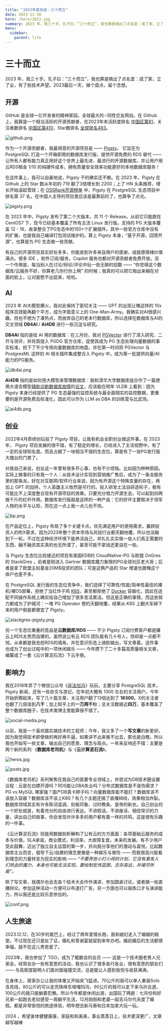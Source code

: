```yaml
---
title: "2023年度总结：三十而立"
date: 2023-12-30
hero: /hero/2023.jpg
summary: 2023 年，我三十岁。孔子曰：“三十而立”，我也算是搞出了点名堂：成了家，立了业，有了些技术声望。年底做个盘点，给2023留个念想。
menu:
  sidebar:
    parent: life
---
```


# 三十而立

2023 年，我三十岁。孔子曰：“三十而立”，我也算是搞出了点名堂：成了家，立了业，有了些技术声望。2023最后一天，做个盘点，留个念想。




## 开源

GitHub 是全球一亿开发者的精神家园，全球最大的♂同性交友网站。在 Github 上，我算是一个相当活跃的开源贡献者，在2023年末活跃度排名 [中国区第81](https://committers.top/china)，关注者数排名 [中国区第410](https://wangchujiang.com/github-rank/users.china.html)，Star数排名 [全球排名483](https://gitstar-ranking.com/Vonng)。

![github.png](github.png)

作为一个开源贡献者，我最得意的开源项目是 —— [Pigsty](https://pigsty.cc/)。 它旨在为 PostgreSQL 打造一个开箱即用的数据库发行版，提供开源免费的 RDS 替代 —— 让所有人都有能力真正用好这个世界上最先进、最流行的开源数据库。并让用户用云RDS租金 1/10 的纯硬件成本，拥有质量安全效率功能更好的本地数据库服务！

在这件事上，我可以自豪地说，Pigsty 干的确实还不赖。在 2023 年，Pigsty 在 Github 上的 Star 数从年初的  719 翻了3倍增长到 2200；上了 HN 头条推荐，增长开始滚起雪球；在 [OSSRank开源榜单](https://ossrank.com/cat/368-postgresql-extension?page=2) 中，Pigsty 在 PostgreSQL 生态项目中排名第 37 名，在中国人主导的项目里应该是最靠前的了，也算争了点光。

![pigsty.png](pigsty.png)

在 2023 年中，Pigsty 发布了第二个大版本，共 11 个 Release。从前它只能跑在 CentOS7 下，现今已经基本覆盖了所有主流 Linux 发行版。支持的 PG 大版本覆盖 12 - 16，收录整合了PG生态中的150+个扩展插件。其中一些官方仓库中没有的扩展，也是我自己编译打包测试维护的。算上 Pigsty 本身，“基于开源，回馈开源”，也算是为 PG 生态做一些贡献。

有自己的开源项目其实好处多多，你能收到许多来自用户的感谢，成就感情绪价值满点。很多 IDE ，软件订阅/服务，Copilot 服务也都对开源贡献者免费开放。另一个作用是，每当别人在讨论/辩论/评论中玩一些无聊的招数 ——  “你觉得这个数据库/云服务不好，你算老几你行你上啊” 的时候；我真的可以把它掏出来糊在对面的脸上，让对面憋不出屁来，哈哈。



## AI

2023 年 AI大模型爆火，我对此保持了密切关注 —— GPT 的出现让俺这样的 10x 程序员效能再翻个平方，成为字面意义上的 One-Man-Army。我确实对AI很感兴趣，但也不想为了凑热点，而放弃自己的老本行数据库，所以选择在数据库与AI的交叉领域 **DB4AI** /  **AI4DB** 进行一些沉淀与研究。

**DB4AI** 指的是给 AI 用的数据库：在三月份，我对 [PGVector](https://mp.weixin.qq.com/s/R4jp1uTCiLOLGsiADZ9jxQ) 进行了深入研究、二开与测评，并将其提入 PGDG 官方仓库，促使其成为 PG 生态处理向量数据的事实标准，抢下了不少专用向量数据库的地盘。并在第一时间将 PGVector 与 PostgresML 这样的 AI 相关插件集成整合入 Pigsty 中，成为第一批提供向量/AI能力的PG服务。

![db4ai.png](db4ai.png)

**AI4DB** 指的是如何用大模型来管理数据库：我和清华大学数据库组合作了一篇使用大语言模型[辅助诊断数据库故障](http://dbgpt.dbmind.cn/dashboard)的[论文](https://arxiv.org/pdf/2312.01454.pdf)，应该能在明年 VLDB 上看到：因为 Pigsty 本身已经提供了 PG 生态最强的监控系统与最全面翔实的监控数据，更重要的是开源免费且标准化，因此可以作为 LLM as DBA 的训练营与比武场。

![ai4db.png](ai4db.png)





## 创业

2022年4月奇绩创坛投了 Pigsty 项目，让我有机会全职创业做这件事。在 2023 年， Pigsty 项目发展的很不错，有了稳定的增长，已经进入了主流视野中，有了一定的全球知名度。而且占据了一块相当不错的生态位，算是有了一张PG发行版大擂台的门票了。

对我自己来说，创业这一年里有很多开心事，也有不少烦恼。比如因为种种原因，实际上做事的只有我一个人：从技术设计实现到营销推广售后，成为了一条龙服务里的那条龙。好在对互联网/软件行业来说，因为有开源这个特殊变量的存在，再加上 GPT 的加持，个人英雄主义依然是可行的。投入研发土法自研造轮子，极有可能比不上深度整合现有开源项目的效果。只要充分借力开源生态，可以起到四两拨千斤的杠杆作用。数据库发行版就是这样的一种产品：它的好坏主要取决于领军人物的水平与认知，而在这一点上我一点儿也不怵。

![bp.png](bp.png)

在产品定位上，Pigsty 布局了多个关键卡点。优先满足用户的使用需求，兼顾投资人的吹X需求。因为2023年整个资本市场与风投行业都天翻地覆，所以也没融到下一轮。不过在这种经济环境下能养活自己，并扎扎实实做一些人们真正需要的东西，融不融资其实真的也无所谓了，甚至可能不拿钱还更自在一些。

与 Pigsty 生态位比较接近的项目有美国EDB的 CloudNative-PG 与欧盟 OnGres 的 StackGres ，前者是刚进入 Gartner 数据库魔力象限的PG全球社区老大哥；后者是拿了欧盟主权基金20M\$投资的团队；可是这俩产品的 Star 增速也跟俺这个体户也差不多。

在 PostgreSQL 发行版的生态位竞争中，我们选择了可靠性/性能/简单性最佳的裸机/裸OS部署，拒绝了当红炸子鸡 [K8S](https://mp.weixin.qq.com/s/4a8Qy4O80xqsnytC4l9lRg)，甚至都拒绝了 [Docker](https://mp.weixin.qq.com/s/kFftay1IokBDqyMuArqOpg) 容器化，因此在适配不同操作系统上确实给自己增加了很多苦活累活。但这是正确的事情，而这些努力都成为了护城河：一堆 PG Operator 卷的天翻地覆，结果从 K8S 上翻大车掉下来的用户倒是都便宜了 Pigsty。

![stackgres-pigsty.png](stackgres-pigsty.png)

另一个生态位重叠的竞品是**云数据库/RDS** —— 不少 Pigsty 订阅付费客户都是嫌云上RDS太贵而自建的。虽然说公有云 RDS 团队能有几十号人，但却是一点都不怵。从来都是我去挖RDS的墙角，并在意识形态上骑脸输出，写文章着。这件事也成为了创业过程中的一项休闲娱乐 —— 今年攒下了二十多篇高质量相关文章，编纂成了一套《云计算泥石流》下云手册。





## 影响力

我在2018年弄了个微信公众号《[非法加冯](https://mp.weixin.qq.com/s/p4Ys10ZdEDAuqNAiRmcnIQ)》玩玩，主要分享 PostgreSQL 技术，Pigsty 新闻，还有一些杂文与游记，在年初大概有 1300 左右的关注用户。今年开始折腾起来，写了几十篇文章，关注用户翻了13倍达到了 **18300**。X的关注者也翻了几倍涨到**八千**；加上知乎上的**一万两千**粉；总关注数接近**四万**，基本覆盖了整个数据库圈子，在技术类博主里能算很不错了。

![social-media.png](social-media.png)

以前，我是一个喜欢踏实搞技术的工程师；今年，我又多了一个**写文章**的新爱好。因为我觉得技术即使做的再好再牛逼，如果讲不出来推不出去，那也是白瞎。所以我也开始写一些文章，输出自己的愿景、理念与观点。一年来反响还不错：主要是两个新的系列 《**数据库老司机**》与《**云计算泥石流**》。

![heros.jpg](heros.jpg)

![posts.jpg](posts.jpg)

《数据库老司机》系列聚焦在我自己的首要专业领域上，并尝试为DB技术圈设置议程：云是在白嫖开源吗？RDS能让DBA失业吗？分布式数据库是不是伪需求？PG vs MySQL 哪家强？国产DB真卡脖子吗？向量数据库能不能打？数据库该不该放入容器？数据库该不该上K8S？有几个主题还搞了直播辩经，效果相当炸裂。数据库领域其实有许多陈词滥调、刻板印象、过时教条、皇帝的新衣。自己创业的一个好处就是，有着充分的自由进行表达。不讲假话，不讲废话，相信常识的力量，讲出自己的故事，你会发现许许多多的用户都有着一样的共鸣，这是很有乐趣的一件事。

《云计算泥石流》则是用数据剖析解构了公有云的方方面面：各项基础云服务的成本与价值，SLA承诺，商业模式，利润率，大故障复盘，未来的发展。有不少用户受此鼓舞，迈出了独立自主运营的第一步，并向我分享他们的激动与喜悦。比起数据库主业而言，倡导下云/自建的理念更像是一种娱乐与冒险 —— 而我很高兴能看到理念的力量转变为现实的影响 —— *“不要弄些小打小闹的计划，它没有激发人们热血的魔力，本身也可能无法实现。要绘制宏伟蓝图，志存高远，并竭尽所能”。*

除了写文章，我偶尔也会去各个技术大会作作演讲，参加圆桌讨论，或者搞一些直播辩论。参加这种活动一方便可以布道打广告，另一方面也可以锻炼口才与演讲能力，所以我还是比较乐意参加的。

![conf.png](conf.png)



## 人生旅途

2023.12.12，在30岁的尾巴上，经过了两年爱情长跑，我和媳妇走入了婚姻的殿堂。不过现在还只是扯了证，婚礼和答谢宴就留到来年办吧。婚前婚后的生活都很幸福，就不在这儿秀恩爱了。

2023年，我也参加了 TGO，成为了鲲鹏会的会员 —— 这是一个技术圈老男人兄弟会，经常会办一些有意思的活动，我也认识了很多各行各业，很有意思的朋友们 —— 与高密度聪明人们面对面碰撞交流，总是能让人感到愉悦与收获满满。

在身体上，居家办公让我的体重又开始突飞猛进。70公斤的我可以单人重装Solo洛克线，80公斤的可以走完珠峰东坡嘎玛沟，90公斤的我可以走下来乌孙古道，100公斤的我只能躺着犯懒。所以今年都是休闲出游，出国玩了两趟：七月份和好兄弟一起跑去老挝感受一周躺平生活，12月刚刚和老婆一起去马尔代夫度了婚假。都是非常愉悦的旅途体验，明年想去新马泰和日本加拿大玩一玩。

2024 ，希望身体健健康康，家庭和和美美，事业蒸蒸日上，技术更深更广，文章越写越棒







